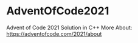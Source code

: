 # AdventOfCode2021
 Advent of Code 2021 Solution in C++
 More About: https://adventofcode.com/2021/about
